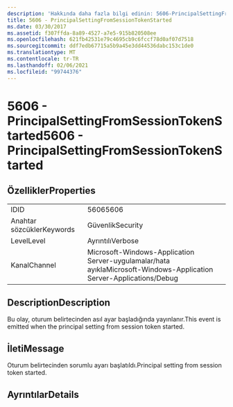 ```yaml
---
description: 'Hakkında daha fazla bilgi edinin: 5606-PrincipalSettingFromSessionTokenStarted'
title: 5606 - PrincipalSettingFromSessionTokenStarted
ms.date: 03/30/2017
ms.assetid: f307ffda-8a89-4527-a7e5-915b820508ee
ms.openlocfilehash: 621fb42531e79c4695cb9c6fccf78d0af07d7518
ms.sourcegitcommit: ddf7edb67715a5b9a45e3dd44536dabc153c1de0
ms.translationtype: MT
ms.contentlocale: tr-TR
ms.lasthandoff: 02/06/2021
ms.locfileid: "99744376"
---
```

# <a name="5606---principalsettingfromsessiontokenstarted"></a><span data-ttu-id="a1994-103">5606 - PrincipalSettingFromSessionTokenStarted</span><span class="sxs-lookup"><span data-stu-id="a1994-103">5606 - PrincipalSettingFromSessionTokenStarted</span></span>

## <a name="properties"></a><span data-ttu-id="a1994-104">Özellikler</span><span class="sxs-lookup"><span data-stu-id="a1994-104">Properties</span></span>  
  
|||  
|-|-|  
|<span data-ttu-id="a1994-105">ID</span><span class="sxs-lookup"><span data-stu-id="a1994-105">ID</span></span>|<span data-ttu-id="a1994-106">5606</span><span class="sxs-lookup"><span data-stu-id="a1994-106">5606</span></span>|  
|<span data-ttu-id="a1994-107">Anahtar sözcükler</span><span class="sxs-lookup"><span data-stu-id="a1994-107">Keywords</span></span>|<span data-ttu-id="a1994-108">Güvenlik</span><span class="sxs-lookup"><span data-stu-id="a1994-108">Security</span></span>|  
|<span data-ttu-id="a1994-109">Level</span><span class="sxs-lookup"><span data-stu-id="a1994-109">Level</span></span>|<span data-ttu-id="a1994-110">Ayrıntılı</span><span class="sxs-lookup"><span data-stu-id="a1994-110">Verbose</span></span>|  
|<span data-ttu-id="a1994-111">Kanal</span><span class="sxs-lookup"><span data-stu-id="a1994-111">Channel</span></span>|<span data-ttu-id="a1994-112">Microsoft-Windows-Application Server-uygulamalar/hata ayıkla</span><span class="sxs-lookup"><span data-stu-id="a1994-112">Microsoft-Windows-Application Server-Applications/Debug</span></span>|  
  
## <a name="description"></a><span data-ttu-id="a1994-113">Description</span><span class="sxs-lookup"><span data-stu-id="a1994-113">Description</span></span>  

 <span data-ttu-id="a1994-114">Bu olay, oturum belirtecinden asıl ayar başladığında yayınlanır.</span><span class="sxs-lookup"><span data-stu-id="a1994-114">This event is emitted when the principal setting from session token started.</span></span>  
  
## <a name="message"></a><span data-ttu-id="a1994-115">İleti</span><span class="sxs-lookup"><span data-stu-id="a1994-115">Message</span></span>  

 <span data-ttu-id="a1994-116">Oturum belirtecinden sorumlu ayarı başlatıldı.</span><span class="sxs-lookup"><span data-stu-id="a1994-116">Principal setting from session token started.</span></span>  
  
## <a name="details"></a><span data-ttu-id="a1994-117">Ayrıntılar</span><span class="sxs-lookup"><span data-stu-id="a1994-117">Details</span></span>

